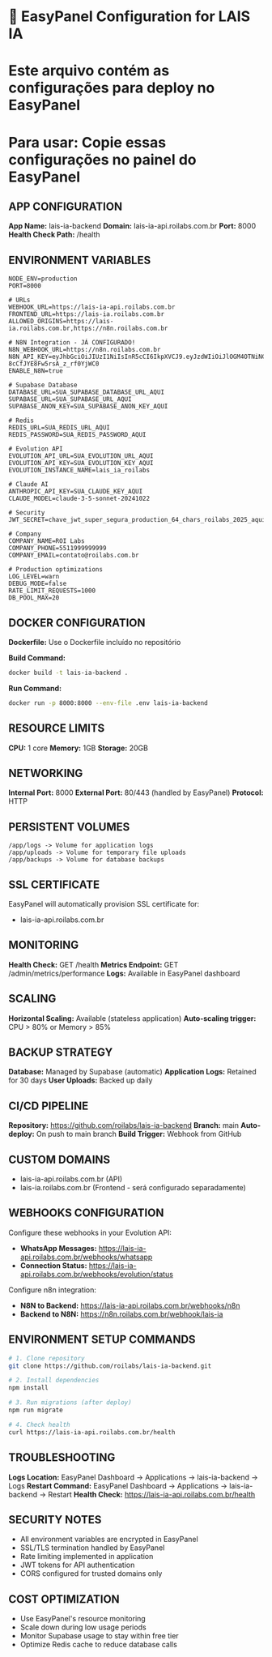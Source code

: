 # 🚀 EasyPanel Configuration for LAIS IA

# Este arquivo contém as configurações para deploy no EasyPanel
# Para usar: Copie essas configurações no painel do EasyPanel

## APP CONFIGURATION

**App Name:** lais-ia-backend
**Domain:** lais-ia-api.roilabs.com.br
**Port:** 8000
**Health Check Path:** /health

## ENVIRONMENT VARIABLES

```env
NODE_ENV=production
PORT=8000

# URLs
WEBHOOK_URL=https://lais-ia-api.roilabs.com.br
FRONTEND_URL=https://lais-ia.roilabs.com.br
ALLOWED_ORIGINS=https://lais-ia.roilabs.com.br,https://n8n.roilabs.com.br

# N8N Integration - JÁ CONFIGURADO!
N8N_WEBHOOK_URL=https://n8n.roilabs.com.br
N8N_API_KEY=eyJhbGciOiJIUzI1NiIsInR5cCI6IkpXVCJ9.eyJzdWIiOiJlOGM4OTNiNC1kZDJiLTRmZGQtYTNjNy02Mjc3MjJjMjU0NjEiLCJpc3MiOiJuOG4iLCJhdWQiOiJwdWJsaWMtYXBpIiwiaWF0IjoxNzUzMjAxNjExfQ.dNkFl5bbxuVnCcVx6-8cCfJYE8Fw5rsA_z_rf0YjWC0
ENABLE_N8N=true

# Supabase Database
DATABASE_URL=SUA_SUPABASE_DATABASE_URL_AQUI
SUPABASE_URL=SUA_SUPABASE_URL_AQUI
SUPABASE_ANON_KEY=SUA_SUPABASE_ANON_KEY_AQUI

# Redis
REDIS_URL=SUA_REDIS_URL_AQUI
REDIS_PASSWORD=SUA_REDIS_PASSWORD_AQUI

# Evolution API
EVOLUTION_API_URL=SUA_EVOLUTION_URL_AQUI
EVOLUTION_API_KEY=SUA_EVOLUTION_KEY_AQUI
EVOLUTION_INSTANCE_NAME=lais_ia_roilabs

# Claude AI
ANTHROPIC_API_KEY=SUA_CLAUDE_KEY_AQUI
CLAUDE_MODEL=claude-3-5-sonnet-20241022

# Security
JWT_SECRET=chave_jwt_super_segura_production_64_chars_roilabs_2025_aqui

# Company
COMPANY_NAME=ROI Labs
COMPANY_PHONE=5511999999999
COMPANY_EMAIL=contato@roilabs.com.br

# Production optimizations
LOG_LEVEL=warn
DEBUG_MODE=false
RATE_LIMIT_REQUESTS=1000
DB_POOL_MAX=20
```

## DOCKER CONFIGURATION

**Dockerfile:** Use o Dockerfile incluído no repositório

**Build Command:** 
```bash
docker build -t lais-ia-backend .
```

**Run Command:**
```bash
docker run -p 8000:8000 --env-file .env lais-ia-backend
```

## RESOURCE LIMITS

**CPU:** 1 core
**Memory:** 1GB
**Storage:** 20GB

## NETWORKING

**Internal Port:** 8000
**External Port:** 80/443 (handled by EasyPanel)
**Protocol:** HTTP

## PERSISTENT VOLUMES

```
/app/logs -> Volume for application logs
/app/uploads -> Volume for temporary file uploads  
/app/backups -> Volume for database backups
```

## SSL CERTIFICATE

EasyPanel will automatically provision SSL certificate for:
- lais-ia-api.roilabs.com.br

## MONITORING

**Health Check:** GET /health
**Metrics Endpoint:** GET /admin/metrics/performance
**Logs:** Available in EasyPanel dashboard

## SCALING

**Horizontal Scaling:** Available (stateless application)
**Auto-scaling trigger:** CPU > 80% or Memory > 85%

## BACKUP STRATEGY

**Database:** Managed by Supabase (automatic)
**Application Logs:** Retained for 30 days
**User Uploads:** Backed up daily

## CI/CD PIPELINE

**Repository:** https://github.com/roilabs/lais-ia-backend
**Branch:** main
**Auto-deploy:** On push to main branch
**Build Trigger:** Webhook from GitHub

## CUSTOM DOMAINS

- lais-ia-api.roilabs.com.br (API)
- lais-ia.roilabs.com.br (Frontend - será configurado separadamente)

## WEBHOOKS CONFIGURATION

Configure these webhooks in your Evolution API:
- **WhatsApp Messages:** https://lais-ia-api.roilabs.com.br/webhooks/whatsapp
- **Connection Status:** https://lais-ia-api.roilabs.com.br/webhooks/evolution/status

Configure n8n integration:
- **N8N to Backend:** https://lais-ia-api.roilabs.com.br/webhooks/n8n
- **Backend to N8N:** https://n8n.roilabs.com.br/webhook/lais-ia

## ENVIRONMENT SETUP COMMANDS

```bash
# 1. Clone repository
git clone https://github.com/roilabs/lais-ia-backend.git

# 2. Install dependencies
npm install

# 3. Run migrations (after deploy)
npm run migrate

# 4. Check health
curl https://lais-ia-api.roilabs.com.br/health
```

## TROUBLESHOOTING

**Logs Location:** EasyPanel Dashboard -> Applications -> lais-ia-backend -> Logs
**Restart Command:** EasyPanel Dashboard -> Applications -> lais-ia-backend -> Restart
**Health Check:** https://lais-ia-api.roilabs.com.br/health

## SECURITY NOTES

- All environment variables are encrypted in EasyPanel
- SSL/TLS termination handled by EasyPanel
- Rate limiting implemented in application
- JWT tokens for API authentication
- CORS configured for trusted domains only

## COST OPTIMIZATION

- Use EasyPanel's resource monitoring
- Scale down during low usage periods  
- Monitor Supabase usage to stay within free tier
- Optimize Redis cache to reduce database calls
